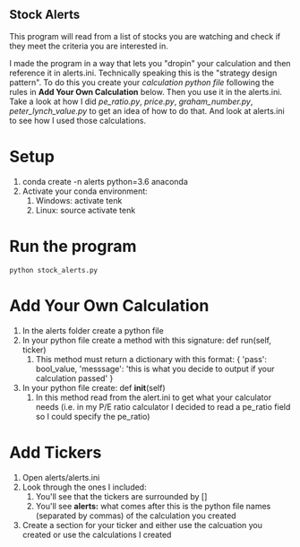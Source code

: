 ## Stock Alerts

This program will read from a list of stocks you are watching and check if they meet the criteria you are interested in.

I made the program  in a way that lets you "dropin" your calculation and then reference it in alerts.ini. Technically speaking this is the "strategy design pattern".
To do this you create your *calculation python file* following the rules in **Add Your Own Calculation** below. Then you use it in the alerts.ini. Take a look at how I did *pe_ratio.py*, *price.py*, *graham_number.py*, *peter_lynch_value.py* to get an idea of how to do that. And look at alerts.ini to see how I used those calculations.

# Setup
1.  conda create -n alerts python=3.6 anaconda
2. Activate your conda environment:
    1. Windows: activate tenk
    2. Linux: source activate tenk

# Run the program
`python stock_alerts.py`

# Add Your Own Calculation
1. In the alerts folder create a python file
2. In your python file create a method with this signature: def run(self, ticker)
    1. This method must return a dictionary with this format: { 'pass': bool_value, 'messsage': 'this is what you decide to output if your calculation passed' }
3. In your python file create: def __init__(self)
    1. In this method read from the alert.ini to get what your calculator needs (i.e. in my P/E ratio calculator I decided to read a pe_ratio field so I could specify the pe_ratio)
  
# Add Tickers
1. Open alerts/alerts.ini
2. Look through the ones I included:
    1. You'll see that the tickers are surrounded by []
    2. You'll see **alerts:** what comes after this is the python file names (separated by commas) of the calculation you created
3. Create a section for your ticker and either use the calcuation you created or use the calculations I created
